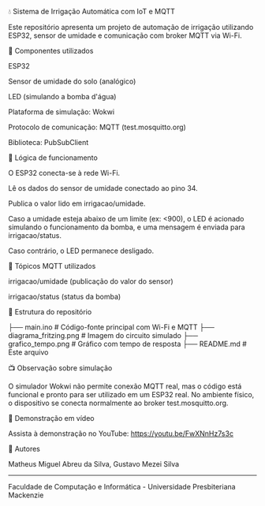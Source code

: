 💧 Sistema de Irrigação Automática com IoT e MQTT

Este repositório apresenta um projeto de automação de irrigação utilizando ESP32, sensor de umidade e comunicação com broker MQTT via Wi-Fi.

🔧 Componentes utilizados

ESP32

Sensor de umidade do solo (analógico)

LED (simulando a bomba d'água)

Plataforma de simulação: Wokwi

Protocolo de comunicação: MQTT (test.mosquitto.org)

Biblioteca: PubSubClient


🧠 Lógica de funcionamento

O ESP32 conecta-se à rede Wi-Fi.

Lê os dados do sensor de umidade conectado ao pino 34.

Publica o valor lido em irrigacao/umidade.

Caso a umidade esteja abaixo de um limite (ex: <900), o LED é acionado simulando o funcionamento da bomba, e uma mensagem é enviada para irrigacao/status.

Caso contrário, o LED permanece desligado.


📡 Tópicos MQTT utilizados

irrigacao/umidade (publicação do valor do sensor)

irrigacao/status (status da bomba)


📂 Estrutura do repositório

├── main.ino               # Código-fonte principal com Wi-Fi e MQTT
├── diagrama_fritzing.png  # Imagem do circuito simulado
├── grafico_tempo.png      # Gráfico com tempo de resposta
├── README.md              # Este arquivo

📺 Observação sobre simulação

O simulador Wokwi não permite conexão MQTT real, mas o código está funcional e pronto para ser utilizado em um ESP32 real. No ambiente físico, o dispositivo se conecta normalmente ao broker test.mosquitto.org.

🎥 Demonstração em vídeo

Assista à demonstração no YouTube: https://youtu.be/FwXNnHz7s3c

🧠 Autores

Matheus Miguel Abreu da Silva, Gustavo Mezei Silva


---

Faculdade de Computação e Informática - Universidade Presbiteriana Mackenzie
